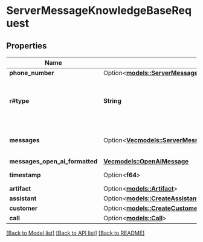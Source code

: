 # ServerMessageKnowledgeBaseRequest

## Properties

Name | Type | Description | Notes
------------ | ------------- | ------------- | -------------
**phone_number** | Option<[**models::ServerMessageKnowledgeBaseRequestPhoneNumber**](ServerMessageKnowledgeBaseRequestPhoneNumber.md)> |  | [optional]
**r#type** | **String** | This is the type of the message. \"knowledge-base-request\" is sent to request knowledge base documents. To enable, use `assistant.knowledgeBase.provider=custom-knowledge-base`. | 
**messages** | Option<[**Vec<models::ServerMessageKnowledgeBaseRequestMessagesItem>**](ServerMessageKnowledgeBaseRequestMessagesItem.md)> | These are the messages that are going to be sent to the `model` right after the `knowledge-base-request` webhook completes. | [optional]
**messages_open_ai_formatted** | [**Vec<models::OpenAiMessage>**](OpenAiMessage.md) | This is just `messages` formatted for OpenAI. | 
**timestamp** | Option<**f64**> | This is the timestamp of when the message was sent in milliseconds since Unix Epoch. | [optional]
**artifact** | Option<[**models::Artifact**](Artifact.md)> |  | [optional]
**assistant** | Option<[**models::CreateAssistantDto**](CreateAssistantDto.md)> |  | [optional]
**customer** | Option<[**models::CreateCustomerDto**](CreateCustomerDto.md)> |  | [optional]
**call** | Option<[**models::Call**](Call.md)> |  | [optional]

[[Back to Model list]](../README.md#documentation-for-models) [[Back to API list]](../README.md#documentation-for-api-endpoints) [[Back to README]](../README.md)


